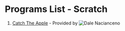 # Programs List - Scratch
1. [Catch The Apple](https://scratch.mit.edu/projects/532507335/) - Provided by ![Dale Nacianceno](https://github.com/DaleNaci)
